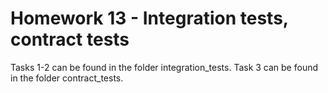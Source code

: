 # Homework 13 - Integration tests, contract tests

Tasks 1-2 can be found in the folder integration_tests.
Task 3 can be found in the folder contract_tests.
